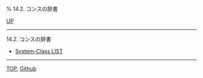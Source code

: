 % 14.2. コンスの辞書

[UP](14.html)  

---

14.2. コンスの辞書

- [System-Class LIST](14.2.list-system-class.html)

---
[TOP](index.html),  [Github](https://github.com/nptcl/npt-japanese)

